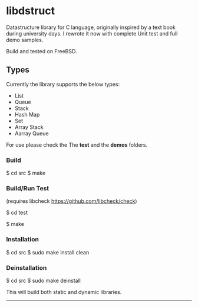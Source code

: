 # libdstruct
Datastructure library for C language, originally inspired by a text book during university days. I rewrote it now with complete Unit test and full demo samples.

Build and tested on FreeBSD. 

## Types
Currently the library supports the below types:

- List
- Queue
- Stack
- Hash Map
- Set
- Array Stack
- Aarray Queue

For use please check the The **test** and the **demos** folders.

### Build
$ cd src
$ make

### Build/Run Test
(requires libcheck https://github.com/libcheck/check)

$ cd test

$ make

### Installation
$ cd src
$ sudo make install clean

### Deinstallation
$ cd src
$ sudo make deinstall

This will build both static and dynamic libraries. 

**************************************************



